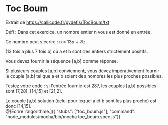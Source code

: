 # Toc Boum
  Extrait de https://callicode.fr/pydefis/TocBoum/txt
  
  Défi :
  Dans cet exercice, un nombre entier n vous est donné en entrée.
  
  Ce nombre peut s'écrire : n = 13*a + 7*b
  
  (13 fois a plus 7 fois b) où a et b sont des entiers strictement positifs.
  
  Vous devez fournir la séquence \[a,b] comme réponse.
  
  Si plusieurs couples \[a,b] conviennent, vous devez impérativement fournir le couple \[a,b] tel que a et b soient des nombres les plus proches possibles.
  
  Testez votre code :
  si l'entrée fournie est 287, les couples \[a,b] possibles sont \[7,28], \[14,15] et \[21,2].
  
  Le couple \[a,b] solution (celui pour lequel a et b sont les plus proche) est donc \[14,15].  
@[Écrire l'algorithme.]({ "stubs": ["toc_boum.js"], "command": "node_modules/mocha/bin/mocha toc_boum.spec.js"})
